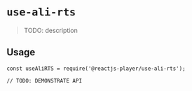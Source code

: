 # `use-ali-rts`

> TODO: description

## Usage

```
const useAliRTS = require('@reactjs-player/use-ali-rts');

// TODO: DEMONSTRATE API
```
